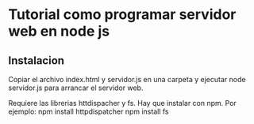 # Tutorial como programar servidor web en node js

## Instalacion

Copiar el archivo index.html y servidor.js en una carpeta y ejecutar node servidor.js para arrancar el servidor web.

Requiere las librerias httdispacher y fs. Hay que instalar con npm. 
Por ejemplo:
npm install httpdispatcher
npm install fs



